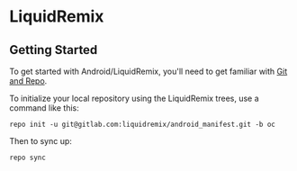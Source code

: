 LiquidRemix
==============

Getting Started
----------------

To get started with Android/LiquidRemix, you'll need to get
familiar with [Git and Repo](https://source.android.com/source/using-repo.html).

To initialize your local repository using the LiquidRemix trees, use a command like this:


    repo init -u git@gitlab.com:liquidremix/android_manifest.git -b oc
Then to sync up:

    repo sync
